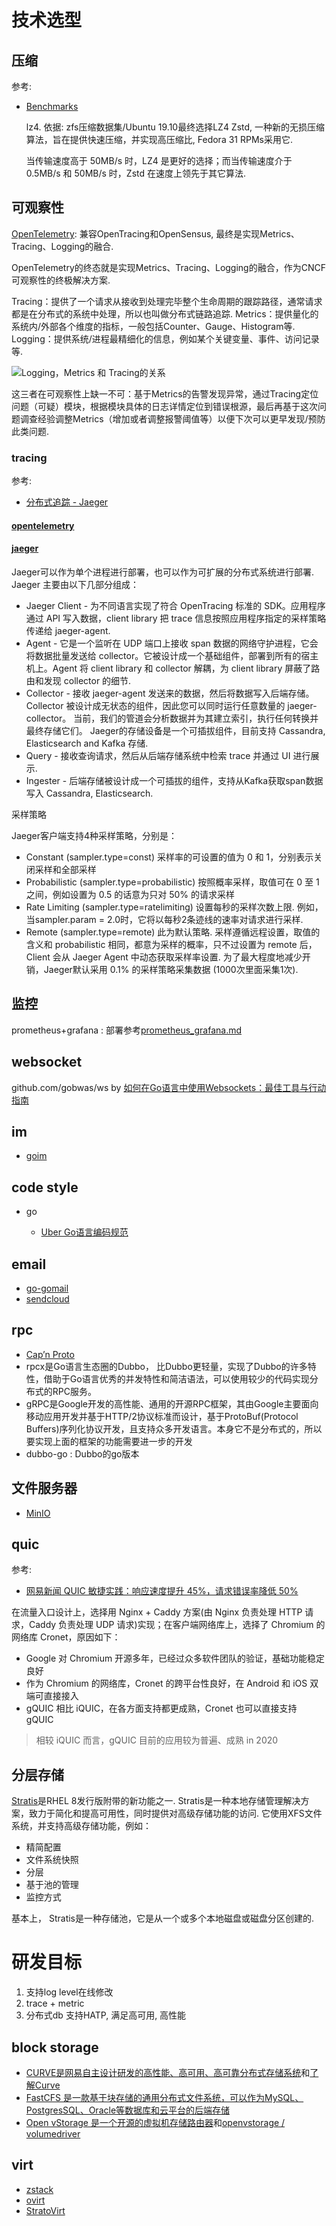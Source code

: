 # 技术选型
## 压缩 
参考:
- [Benchmarks](https://github.com/facebook/zstd)


  lz4. 依据: zfs压缩数据集/Ubuntu 19.10最终选择LZ4
  Zstd, 一种新的无损压缩算法，旨在提供快速压缩，并实现高压缩比, Fedora 31 RPMs采用它.

  当传输速度高于 50MB/s 时，LZ4 是更好的选择；而当传输速度介于 0.5MB/s 和 50MB/s 时，Zstd 在速度上领先于其它算法.

## 可观察性

[OpenTelemetry](https://juejin.im/post/5d3572c1e51d45776147620f): 兼容OpenTracing和OpenSensus, 最终是实现Metrics、Tracing、Logging的融合.

OpenTelemetry的终态就是实现Metrics、Tracing、Logging的融合，作为CNCF可观察性的终极解决方案.

Tracing：提供了一个请求从接收到处理完毕整个生命周期的跟踪路径，通常请求都是在分布式的系统中处理，所以也叫做分布式链路追踪.
Metrics：提供量化的系统内/外部各个维度的指标，一般包括Counter、Gauge、Histogram等.
Logging：提供系统/进程最精细化的信息，例如某个关键变量、事件、访问记录等.

![Logging，Metrics 和 Tracing的关系](/misc/img/develop/92806aa2426813a4f47e6ba9b01f76f7.png)

这三者在可观察性上缺一不可：基于Metrics的告警发现异常，通过Tracing定位问题（可疑）模块，根据模块具体的日志详情定位到错误根源，最后再基于这次问题调查经验调整Metrics（增加或者调整报警阈值等）以便下次可以更早发现/预防此类问题.

### tracing
参考:
- [分布式追踪 - Jaeger](https://my.oschina.net/u/4108436/blog/4307961)

#### [opentelemetry](/shell/cmd/suit/opentelemetry.md)

#### [jaeger](https://www.jaegertracing.io/download/)
Jaeger可以作为单个进程进行部署，也可以作为可扩展的分布式系统进行部署. Jaeger 主要由以下几部分组成：
- Jaeger Client - 为不同语言实现了符合 OpenTracing 标准的 SDK。应用程序通过 API 写入数据，client library 把 trace 信息按照应用程序指定的采样策略传递给 jaeger-agent.
- Agent - 它是一个监听在 UDP 端口上接收 span 数据的网络守护进程，它会将数据批量发送给 collector。它被设计成一个基础组件，部署到所有的宿主机上。Agent 将 client library 和 collector 解耦，为 client library 屏蔽了路由和发现 collector 的细节.
- Collector - 接收 jaeger-agent 发送来的数据，然后将数据写入后端存储。Collector 被设计成无状态的组件，因此您可以同时运行任意数量的 jaeger-collector。 当前，我们的管道会分析数据并为其建立索引，执行任何转换并最终存储它们。 Jaeger的存储设备是一个可插拔组件，目前支持 Cassandra, Elasticsearch and Kafka 存储.
- Query - 接收查询请求，然后从后端存储系统中检索 trace 并通过 UI 进行展示.
- Ingester - 后端存储被设计成一个可插拔的组件，支持从Kafka获取span数据写入 Cassandra, Elasticsearch.

采样策略

Jaeger客户端支持4种采样策略，分别是：
- Constant (sampler.type=const) 采样率的可设置的值为 0 和 1，分别表示关闭采样和全部采样
- Probabilistic (sampler.type=probabilistic) 按照概率采样，取值可在 0 至 1 之间，例如设置为 0.5 的话意为只对 50% 的请求采样
- Rate Limiting (sampler.type=ratelimiting) 设置每秒的采样次数上限. 例如，当sampler.param = 2.0时，它将以每秒2条迹线的速率对请求进行采样.
- Remote (sampler.type=remote) 此为默认策略. 采样遵循远程设置，取值的含义和 probabilistic 相同，都意为采样的概率，只不过设置为 remote 后，Client 会从 Jaeger Agent 中动态获取采样率设置. 为了最大程度地减少开销，Jaeger默认采用 0.1% 的采样策略采集数据 (1000次里面采集1次).

## 监控
prometheus+grafana : 部署参考[prometheus_grafana.md](/shell/cmd/suit/prometheus_grafana.md)

## websocket

  github.com/gobwas/ws by [如何在Go语言中使用Websockets：最佳工具与行动指南](https://tonybai.com/2019/09/28/how-to-build-websockets-in-go/)

## im
- [goim](https://github.com/Terry-Mao/goim)

## code style

  - go
    
    - [Uber Go语言编码规范](https://github.com/xxjwxc/uber_go_guide_cn)

## email
- [go-gomail](https://github.com/go-gomail/gomail)
- [sendcloud](https://github.com/smartwalle/sendcloud)

## rpc
- [Cap’n Proto](https://capnproto.org/index.html)
- rpcx是Go语言生态圈的Dubbo， 比Dubbo更轻量，实现了Dubbo的许多特性，借助于Go语言优秀的并发特性和简洁语法，可以使用较少的代码实现分布式的RPC服务。
- gRPC是Google开发的高性能、通用的开源RPC框架，其由Google主要面向移动应用开发并基于HTTP/2协议标准而设计，基于ProtoBuf(Protocol Buffers)序列化协议开发，且支持众多开发语言。本身它不是分布式的，所以要实现上面的框架的功能需要进一步的开发
- dubbo-go : Dubbo的go版本

## 文件服务器
- [MinIO](https://www.tuicool.com/articles/jiqAB33)

## quic
参考:
- [网易新闻 QUIC 敏捷实践：响应速度提升 45%，请求错误率降低 50%](https://www.infoq.cn/article/FyHfrAfWtwgPW4q1oRF1)

在流量入口设计上，选择用 Nginx + Caddy 方案(由 Nginx 负责处理 HTTP 请求，Caddy 负责处理 UDP 请求)实现；在客户端网络库上，选择了 Chromium 的网络库 Cronet，原因如下：
- Google 对 Chromium 开源多年，已经过众多软件团队的验证，基础功能稳定良好
- 作为 Chromium 的网络库，Cronet 的跨平台性良好，在 Android 和 iOS 双端可直接接入
- gQUIC 相比 iQUIC，在各方面支持都更成熟，Cronet 也可以直接支持 gQUIC

> 相较 iQUIC 而言，gQUIC 目前的应用较为普遍、成熟 in 2020

## 分层存储
[Stratis](https://cn.compozi.com/how-install-stratis-manage-layered-local-storage-rhel-8)是RHEL 8发行版附带的新功能之一. Stratis是一种本地存储管理解决方案，致力于简化和提高可用性，同时提供对高级存储功能的访问.  它使用XFS文件系统，并支持高级存储功能，例如：
- 精简配置
- 文件系统快照
- 分层
- 基于池的管理
- 监控方式

基本上， Stratis是一种存储池，它是从一个或多个本地磁盘或磁盘分区创建的.

# 研发目标
1. 支持log level在线修改
1. trace + metric
1. 分布式db 支持HATP, 满足高可用, 高性能

## block storage
- [CURVE是网易自主设计研发的高性能、高可用、高可靠分布式存储系统](https://opencurve.github.io/)和[了解Curve](https://zhuanlan.zhihu.com/p/338343002)
- [FastCFS 是一款基于块存储的通用分布式文件系统，可以作为MySQL、PostgresSQL、Oracle等数据库和云平台的后端存储](https://www.oschina.net/p/fastcfs)
- [Open vStorage 是一个开源的虚拟机存储路由器](https://blog.csdn.net/sinat_27186785/article/details/52060441)和[openvstorage / volumedriver](https://github.com/openvstorage/volumedriver)

## virt
- [zstack](https://github.com/zstackio/zstack)
- [ovirt](https://www.ovirt.org/)
- [StratoVirt](https://www.bilibili.com/video/BV19y4y1v7Eg)